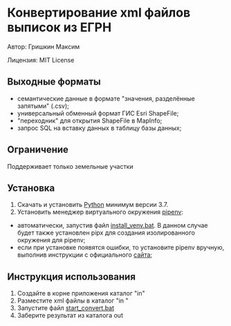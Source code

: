 # Конвертирование xml файлов выписок из ЕГРН

Автор: Гришкин Максим

Лицензия: MIT License

## Выходные форматы
- семантические данные в формате "значения, разделённые запятыми" (.csv);
- универсальный обменный формат ГИС Esri ShapeFile;
- "переходник" для открытия ShapeFile в MapInfo;
- запрос SQL на вставку данных в таблицу базы данных;

## Ограничение

Поддерживает только земельные участки
 
## Установка

1. Скачать и установить [Python](https://www.python.org/downloads/) минимум версии 3.7. 
2. Установить менеджер виртуального окружения [pipenv](https://pipenv.pypa.io/en/latest/):
- автоматически, запустив файл [install_venv.bat](./install_venv.bat). В данном случае будет также установлен pipx для создания изолированного окружения для pipenv;
- если при установке появятся ошибки, то установите pipenv вручную, выполнив инструкции с официального [сайта](https://pipenv.pypa.io/en/latest/);

## Инструкция использования
1. Создайте в корне приложения каталог "in"
2. Разместите xml файлы в каталог "in "
3. Запустите файл [start_convert.bat](./start_convert.bat "start_convert.bat")
4. Заберите результат из каталога out